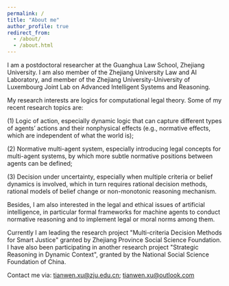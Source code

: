 ```yaml
---
permalink: /
title: "About me"
author_profile: true
redirect_from: 
  - /about/
  - /about.html
---
```


I am a postdoctoral researcher at the Guanghua Law School, Zhejiang University. I am also member of the Zhejiang University Law and AI Laboratory, and member of the Zhejiang University-University of Luxembourg Joint Lab on Advanced Intelligent Systems and Reasoning. 

My research interests are logics for computational legal theory. Some of my recent research topics are: 

(1) Logic of action, especially dynamic logic that can capture different types of agents’ actions and their nonphysical effects (e.g., normative effects, which are independent of what the world is); 

(2) Normative multi-agent system, especially introducing legal concepts for multi-agent systems, by which more subtle normative positions between agents can be defined; 

(3) Decision under uncertainty, especially when multiple criteria or belief dynamics is involved, which in turn requires rational decision methods, rational models of belief change or non-monotonic reasoning mechanism. 

Besides, I am also interested in the legal and ethical issues of artificial intelligence, in particular formal frameworks for machine agents to conduct normative reasoning and to implement legal or moral norms among them.


Currently I am leading the research project "Multi-criteria Decision Methods for Smart Justice" granted by Zhejiang Province Social Science Foundation. I have also been participating in another research project "Strategic Reasoning in Dynamic Context", granted by the National Social Science Foundation of China. 

Contact me via: tianwen.xu@zju.edu.cn; tianwen.xu@outlook.com
